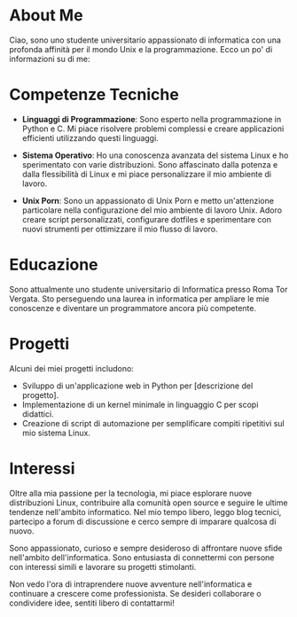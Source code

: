# About Me

Ciao, sono uno studente universitario appassionato di informatica con una profonda affinità per il mondo Unix e la programmazione. Ecco un po' di informazioni su di me:

# Competenze Tecniche

- **Linguaggi di Programmazione**: Sono esperto nella programmazione in Python e C. Mi piace risolvere problemi complessi e creare applicazioni efficienti utilizzando questi linguaggi.

- **Sistema Operativo**: Ho una conoscenza avanzata del sistema Linux e ho sperimentato con varie distribuzioni. Sono affascinato dalla potenza e dalla flessibilità di Linux e mi piace personalizzare il mio ambiente di lavoro.

- **Unix Porn**: Sono un appassionato di Unix Porn e metto un'attenzione particolare nella configurazione del mio ambiente di lavoro Unix. Adoro creare script personalizzati, configurare dotfiles e sperimentare con nuovi strumenti per ottimizzare il mio flusso di lavoro.

# Educazione

Sono attualmente uno studente universitario di Informatica presso Roma Tor Vergata. Sto perseguendo una laurea in informatica per ampliare le mie conoscenze e diventare un programmatore ancora più competente.

# Progetti

Alcuni dei miei progetti includono:
- Sviluppo di un'applicazione web in Python per [descrizione del progetto].
- Implementazione di un kernel minimale in linguaggio C per scopi didattici.
- Creazione di script di automazione per semplificare compiti ripetitivi sul mio sistema Linux.

# Interessi

Oltre alla mia passione per la tecnologia, mi piace esplorare nuove distribuzioni Linux, contribuire alla comunità open source e seguire le ultime tendenze nell'ambito informatico. Nel mio tempo libero, leggo blog tecnici, partecipo a forum di discussione e cerco sempre di imparare qualcosa di nuovo.

Sono appassionato, curioso e sempre desideroso di affrontare nuove sfide nell'ambito dell'informatica. Sono entusiasta di connettermi con persone con interessi simili e lavorare su progetti stimolanti.

Non vedo l'ora di intraprendere nuove avventure nell'informatica e continuare a crescere come professionista. Se desideri collaborare o condividere idee, sentiti libero di contattarmi!

